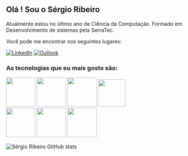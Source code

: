 ## Olá ! Sou o Sérgio Ribeiro
Atualmente estou no último ano de Ciência da Computação. 
Formado em Desenvolvimento de sistemas pela SerraTec.


Você pode me encontrar nos seguintes lugares:

[![`LinkedIn`](https://img.shields.io/badge/LinkedIn-0077B5?style=for-the-badge&logo=linkedin&logoColor=white)](https://www.linkedin.com/in/s%C3%A9rgio-m-ribeiro-19y06m/) [![Outlook](https://img.shields.io/badge/Microsoft_Outlook-0078D4?style=for-the-badge&logo=microsoft-outlook&logoColor=white)](mailto:sergio_tere@hotmail.com)

### As tecnologias que eu mais gosto são:

<div >
	<img src="https://cdn.jsdelivr.net/gh/devicons/devicon/icons/react/react-original-wordmark.svg" width="80px"/>
	<img src="https://cdn.jsdelivr.net/gh/devicons/devicon/icons/html5/html5-plain-wordmark.svg" width="80px" />
	<img src="https://cdn.jsdelivr.net/gh/devicons/devicon/icons/css3/css3-plain-wordmark.svg" width="80px"/>
	<img src="https://cdn.jsdelivr.net/gh/devicons/devicon/icons/javascript/javascript-plain.svg" width="75px"/>
</div>
<div>
		<img src="https://cdn.jsdelivr.net/gh/devicons/devicon/icons/python/python-original-wordmark.svg" width="80px"/>
		<img src="https://cdn.jsdelivr.net/gh/devicons/devicon/icons/java/java-original-wordmark.svg" width="80px"/>
		<img src="https://cdn.jsdelivr.net/gh/devicons/devicon/icons/nodejs/nodejs-original.svg" width="80px"/>
</div>


![Sérgio Ribeiro GitHub stats](https://github-readme-stats.vercel.app/api?username=SergioMRibeiro&show_icons=true&theme=tokyonight)






